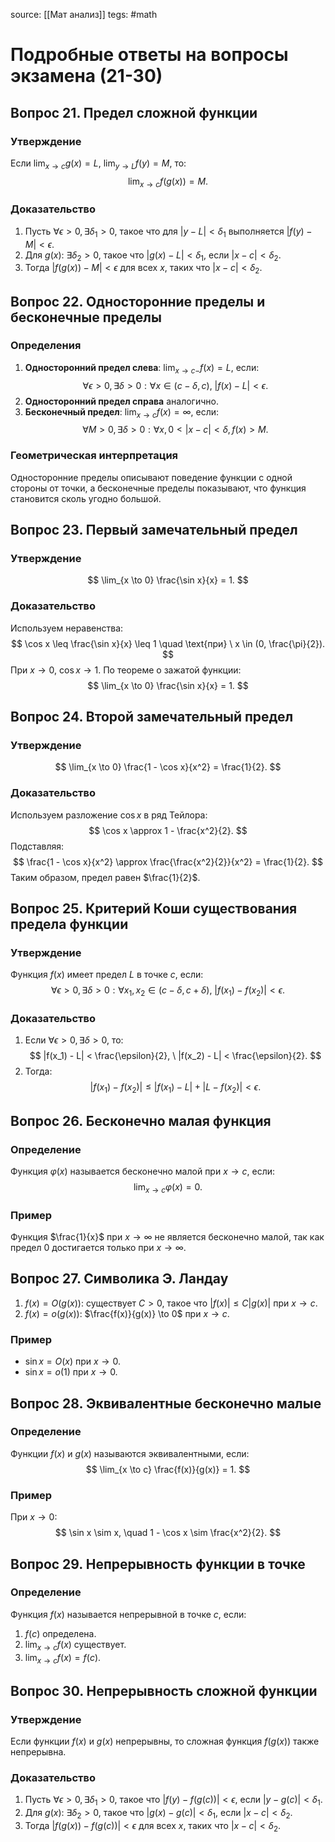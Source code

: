 source: [[Мат анализ]]
tegs: #math 
# Подробные ответы на вопросы экзамена (21-30)

## Вопрос 21. Предел сложной функции
### Утверждение
Если $\lim_{x \to c} g(x) = L$, $\lim_{y \to L} f(y) = M$, то:
$$
\lim_{x \to c} f(g(x)) = M.
$$

### Доказательство
1. Пусть $\forall \epsilon > 0, \exists \delta_1 > 0$, такое что для $|y - L| < \delta_1$ выполняется $|f(y) - M| < \epsilon$.
2. Для $g(x)$: $\exists \delta_2 > 0$, такое что $|g(x) - L| < \delta_1$, если $|x - c| < \delta_2$.
3. Тогда $|f(g(x)) - M| < \epsilon$ для всех $x$, таких что $|x - c| < \delta_2$.

## Вопрос 22. Односторонние пределы и бесконечные пределы
### Определения
1. **Односторонний предел слева**: $\lim_{x \to c-} f(x) = L$, если:
$$
\forall \epsilon > 0, \exists \delta > 0: \forall x \in (c - \delta, c), \ |f(x) - L| < \epsilon.
$$
2. **Односторонний предел справа** аналогично.
3. **Бесконечный предел**: $\lim_{x \to c} f(x) = \infty$, если:
$$
\forall M > 0, \exists \delta > 0: \forall x, 0 < |x - c| < \delta, f(x) > M.
$$

### Геометрическая интерпретация
Односторонние пределы описывают поведение функции с одной стороны от точки, а бесконечные пределы показывают, что функция становится сколь угодно большой.

## Вопрос 23. Первый замечательный предел
### Утверждение
$$
\lim_{x \to 0} \frac{\sin x}{x} = 1.
$$

### Доказательство
Используем неравенства:
$$
\cos x \leq \frac{\sin x}{x} \leq 1 \quad \text{при} \ x \in (0, \frac{\pi}{2}).
$$
При $x \to 0$, $\cos x \to 1$. По теореме о зажатой функции:
$$
\lim_{x \to 0} \frac{\sin x}{x} = 1.
$$

## Вопрос 24. Второй замечательный предел
### Утверждение
$$
\lim_{x \to 0} \frac{1 - \cos x}{x^2} = \frac{1}{2}.
$$

### Доказательство
Используем разложение $\cos x$ в ряд Тейлора:
$$
\cos x \approx 1 - \frac{x^2}{2}.
$$
Подставляя:
$$
\frac{1 - \cos x}{x^2} \approx \frac{\frac{x^2}{2}}{x^2} = \frac{1}{2}.
$$
Таким образом, предел равен $\frac{1}{2}$.

## Вопрос 25. Критерий Коши существования предела функции
### Утверждение
Функция $f(x)$ имеет предел $L$ в точке $c$, если:
$$
\forall \epsilon > 0, \exists \delta > 0: \forall x_1, x_2 \in (c - \delta, c + \delta), \ |f(x_1) - f(x_2)| < \epsilon.
$$

### Доказательство
1. Если $\forall \epsilon > 0, \exists \delta > 0$, то:
$$
|f(x_1) - L| < \frac{\epsilon}{2}, \ |f(x_2) - L| < \frac{\epsilon}{2}.
$$
2. Тогда:
$$
|f(x_1) - f(x_2)| \leq |f(x_1) - L| + |L - f(x_2)| < \epsilon.
$$

## Вопрос 26. Бесконечно малая функция
### Определение
Функция $\varphi(x)$ называется бесконечно малой при $x \to c$, если:
$$
\lim_{x \to c} \varphi(x) = 0.
$$

### Пример
Функция $\frac{1}{x}$ при $x \to \infty$ не является бесконечно малой, так как предел $0$ достигается только при $x \to \infty$.

## Вопрос 27. Символика Э. Ландау
1. $f(x) = O(g(x))$: существует $C > 0$, такое что $|f(x)| \leq C|g(x)|$ при $x \to c$.
2. $f(x) = o(g(x))$: $\frac{f(x)}{g(x)} \to 0$ при $x \to c$.

### Пример
- $\sin x = O(x)$ при $x \to 0$.
- $\sin x = o(1)$ при $x \to 0$.

## Вопрос 28. Эквивалентные бесконечно малые
### Определение
Функции $f(x)$ и $g(x)$ называются эквивалентными, если:
$$
\lim_{x \to c} \frac{f(x)}{g(x)} = 1.
$$

### Пример
При $x \to 0$:
$$
\sin x \sim x, \quad 1 - \cos x \sim \frac{x^2}{2}.
$$

## Вопрос 29. Непрерывность функции в точке
### Определение
Функция $f(x)$ называется непрерывной в точке $c$, если:
1. $f(c)$ определена.
2. $\lim_{x \to c} f(x)$ существует.
3. $\lim_{x \to c} f(x) = f(c)$.

## Вопрос 30. Непрерывность сложной функции
### Утверждение
Если функции $f(x)$ и $g(x)$ непрерывны, то сложная функция $f(g(x))$ также непрерывна.

### Доказательство
1. Пусть $\forall \epsilon > 0, \exists \delta_1 > 0$, такое что $|f(y) - f(g(c))| < \epsilon$, если $|y - g(c)| < \delta_1$.
2. Для $g(x)$: $\exists \delta_2 > 0$, такое что $|g(x) - g(c)| < \delta_1$, если $|x - c| < \delta_2$.
3. Тогда $|f(g(x)) - f(g(c))| < \epsilon$ для всех $x$, таких что $|x - c| < \delta_2$.
